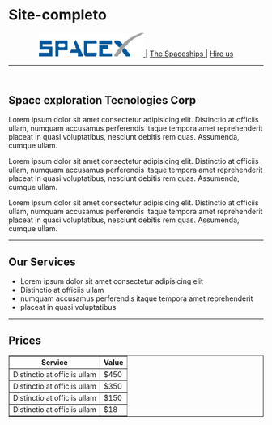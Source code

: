 # Site-completo
<!DOCTYPE html>
<html lang="en">
<head></head>
</head>
<body>
  <header>
    <nav>
      <a href="index.html">
        <img src="LOGO.png" alt="">
      </a> |
      <a href="spaceship.html">
        The Spaceships
      </a> |
      <a href="hire_us.html">
      Hire us  
      </a>
    </nav>  
    <hr>
  </header>
  <section>
    <h1>Space exploration Tecnologies Corp</h1>
    <p>Lorem ipsum dolor sit amet consectetur adipisicing elit. Distinctio at officiis ullam, numquam accusamus perferendis itaque tempora amet reprehenderit placeat in quasi voluptatibus, nesciunt debitis rem quas. Assumenda, cumque ullam.</p>
    <p>Lorem ipsum dolor sit amet consectetur adipisicing elit. Distinctio at officiis ullam, numquam accusamus perferendis itaque tempora amet reprehenderit placeat in quasi voluptatibus, nesciunt debitis rem quas. Assumenda, cumque ullam.</p>
    <p>Lorem ipsum dolor sit amet consectetur adipisicing elit. Distinctio at officiis ullam, numquam accusamus perferendis itaque tempora amet reprehenderit placeat in quasi voluptatibus, nesciunt debitis rem quas. Assumenda, cumque ullam.</p>
  </section>
  <hr>
  <section>
    <h1>Our Services</h1>
    <ul>
      <li>Lorem ipsum dolor sit amet consectetur adipisicing elit</li>
      <li>Distinctio at officiis ullam</li>
      <li>numquam accusamus perferendis itaque tempora amet reprehenderit</li>
      <li>placeat in quasi voluptatibus</li>
    </ul>
  </section>
  <hr>

  <section>
    <h1>Prices</h1>
    <table border="1">
      <thead>
        <tr>
          <th>Service</th>
          <th>Value</th>
        </tr>
      </thead>
      <tbody>
        <tr>
          <td>Distinctio at officiis ullam</td>
          <td>$450</td>
        </tr>
        <tr>
          <td>Distinctio at officiis ullam</td>
          <td>$350</td>
        </tr>
        <tr>
          <td>Distinctio at officiis ullam</td>
          <td>$150</td>
        </tr>
        <tr>
          <td>Distinctio at officiis ullam</td>
          <td>$18</td>
        </tr>
      </tbody>
    </table>
    </ul>
  </section>
</body>
</html>
